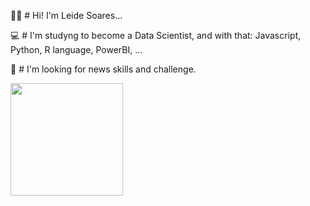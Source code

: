 👩‍💻 # Hi! I'm Leide Soares...

💻 # I'm studyng to become a Data Scientist, and with that: Javascript, Python, R language, PowerBI, ...

🔎 # I'm looking for news skills and challenge.


<div>
  <a href = "https://www.linkedin.com/in/marileidesoaressilva/">
  <img height="180cm" src="https://github-readme-stats.vercel.app/api?username=anuraghazra&theme=dark&show_icons=true">
</div>
